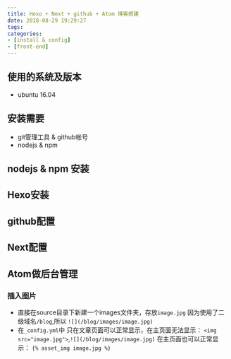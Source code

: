 ```yaml
---
title: Hexo + Next + github + Atom 博客搭建
date: 2018-08-29 19:29:27
tags:
categories:
- [install & config]
- [front-end]
---
```


## 使用的系统及版本
* ubuntu 16.04

## 安装需要
* git管理工具 & github帐号
* nodejs & npm

## nodejs & npm 安装

## Hexo安装

## github配置

## Next配置

## Atom做后台管理

### 插入图片
* 直接在source目录下新建一个images文件夹，存放`image.jpg`
因为使用了二级域名`/blog`,所以
`![](/blog/images/image.jpg)`
* 在`_config.yml`中
只在文章页面可以正常显示，在主页面无法显示：
`<img src="image.jpg">`,`![](/blog/images/image.jpg)`
在主页面也可以正常显示：
`{% asset_img image.jpg %}`
